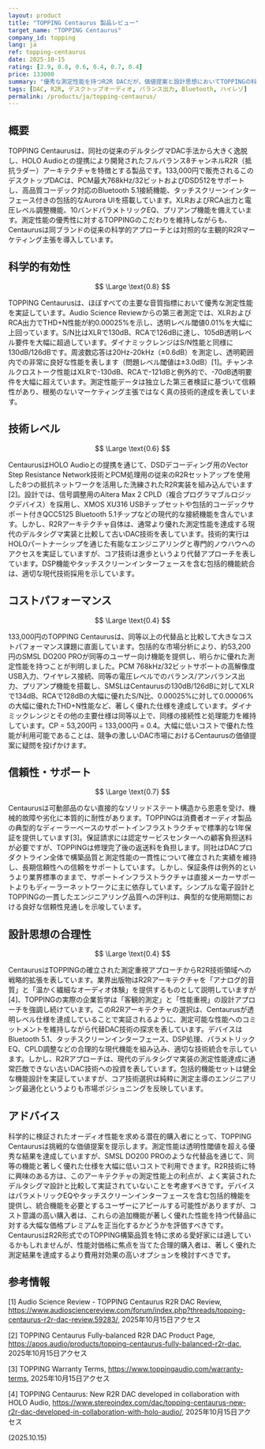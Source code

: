 ```yaml
---
layout: product
title: "TOPPING Centaurus 製品レビュー"
target_name: "TOPPING Centaurus"
company_id: topping
lang: ja
ref: topping-centaurus
date: 2025-10-15
rating: [2.9, 0.8, 0.6, 0.4, 0.7, 0.4]
price: 133000
summary: "優秀な測定性能を持つR2R DACだが、価値提案と設計思想においてTOPPINGの科学的アプローチからの逸脱が見られる。"
tags: [DAC, R2R, デスクトップオーディオ, バランス出力, Bluetooth, ハイレゾ]
permalink: /products/ja/topping-centaurus/
---
```


## 概要

TOPPING Centaurusは、同社の従来のデルタシグマDAC手法から大きく逸脱し、HOLO Audioとの提携により開発されたフルバランス8チャンネルR2R（抵抗ラダー）アーキテクチャを特徴とする製品です。133,000円で販売されるこのデスクトップDACは、PCM最大768kHz/32ビットおよびDSD512をサポートし、高品質コーデック対応のBluetooth 5.1接続機能、タッチスクリーンインターフェース付きの包括的なAurora UIを搭載しています。XLRおよびRCA出力と電圧レベル調整機能、10バンドパラメトリックEQ、プリアンプ機能を備えています。測定性能の優秀性に対するTOPPINGのこだわりを維持しながらも、Centaurusは同ブランドの従来の科学的アプローチとは対照的な主観的R2Rマーケティング主張を導入しています。

## 科学的有効性

$$ \Large \text{0.8} $$

TOPPING Centaurusは、ほぼすべての主要な音質指標において優秀な測定性能を実証しています。Audio Science Reviewからの第三者測定では、XLRおよびRCA出力でTHD+N性能が約0.00025%を示し、透明レベル閾値0.01%を大幅に上回っています。S/N比はXLRで130dB、RCAで126dBに達し、105dB透明レベル要件を大幅に超過しています。ダイナミックレンジはS/N性能と同様に130dB/126dBです。周波数応答は20Hz-20kHz（±0.6dB）を測定し、透明範囲内での非常に良好な性能を表します（問題レベル閾値は±3.0dB）[1]。チャンネルクロストーク性能はXLRで-130dB、RCAで-121dBと例外的で、-70dB透明要件を大幅に超えています。測定性能データは独立した第三者検証に基づいて信頼性があり、根拠のないマーケティング主張ではなく真の技術的達成を表しています。

## 技術レベル

$$ \Large \text{0.6} $$

CentaurusはHOLO Audioとの提携を通じて、DSDデコーディング用のVector Step Resistance Network技術とPCM処理用の従来のR2Rセットアップを使用した8つの抵抗ネットワークを活用した洗練されたR2R実装を組み込んでいます[2]。設計では、信号調整用のAltera Max 2 CPLD（複合プログラマブルロジックデバイス）を採用し、XMOS XU316 USBチップセットや包括的コーデックサポート付きQCC5125 Bluetooth 5.1チップなどの現代的な接続機能を含んでいます。しかし、R2Rアーキテクチャ自体は、通常より優れた測定性能を達成する現代のデルタシグマ実装と比較して古いDAC技術を表しています。技術的実行はHOLOパートナーシップを通じた有能なエンジニアリングと専門的ノウハウへのアクセスを実証していますが、コア技術は進歩というより代替アプローチを表しています。DSP機能やタッチスクリーンインターフェースを含む包括的機能統合は、適切な現代技術採用を示しています。

## コストパフォーマンス

$$ \Large \text{0.4} $$

133,000円のTOPPING Centaurusは、同等以上の代替品と比較して大きなコストパフォーマンス課題に直面しています。包括的な市場分析により、約53,200円のSMSL DO200 PROが同等のユーザー向け機能を提供し、明らかに優れた測定性能を持つことが判明しました。PCM 768kHz/32ビットサポートの高解像度USB入力、ワイヤレス接続、同等の電圧レベルでのバランス/アンバランス出力、プリアンプ機能を搭載し、SMSLはCentaurusの130dB/126dBに対してXLRで134dB、RCAで128dBの大幅に優れたS/N比、0.00025%に対して0.00006%の大幅に優れたTHD+N性能など、著しく優れた仕様を達成しています。ダイナミックレンジとその他の主要仕様は同等以上で、同様の接続性と処理能力を維持しています。CP = 53,200円 ÷ 133,000円 = 0.4。大幅に低いコストで優れた性能が利用可能であることは、競争の激しいDAC市場におけるCentaurusの価値提案に疑問を投げかけます。

## 信頼性・サポート

$$ \Large \text{0.7} $$

Centaurusは可動部品のない直接的なソリッドステート構造から恩恵を受け、機械的故障や劣化に本質的に耐性があります。TOPPINGは消費者オーディオ製品の典型的なディーラーベースのサポートインフラストラクチャで標準的な1年保証を提供しています[3]。保証請求には認定サービスセンターへの顧客負担送料が必要ですが、TOPPINGは修理完了後の返送料を負担します。同社はDACプロダクトライン全体で構築品質と測定性能の一貫性について確立された実績を維持し、長期信頼性への信頼をサポートしています。しかし、保証条件は例外的というより業界標準のままで、サポートインフラストラクチャは直接メーカーサポートよりもディーラーネットワークに主に依存しています。シンプルな電子設計とTOPPINGの一貫したエンジニアリング品質への評判は、典型的な使用期間における良好な信頼性見通しを示唆しています。

## 設計思想の合理性

$$ \Large \text{0.4} $$

CentaurusはTOPPINGの確立された測定重視アプローチからR2R技術領域への戦略的拡張を表しています。業界出版物はR2Rアーキテクチャを「アナログ的音質」と「温かく繊細なオーディオ体験」を提供するものとして説明していますが[4]、TOPPINGの実際の企業哲学は「客観的測定」と「性能重視」の設計アプローチを強調し続けています。このR2Rアーキテクチャの選択は、Centaurusが透明レベル仕様を達成していることで実証されるように、測定可能な性能へのコミットメントを維持しながら代替DAC技術の探求を表しています。デバイスはBluetooth 5.1、タッチスクリーンインターフェース、DSP処理、パラメトリックEQ、CPLD調整などの合理的な現代機能を組み込み、適切な技術統合を示しています。しかし、R2Rアプローチは、現代のデルタシグマ実装の測定性能達成に通常匹敵できない古いDAC技術への投資を表しています。包括的機能セットは健全な機能設計を実証していますが、コア技術選択は純粋に測定主導のエンジニアリング最適化というよりも市場ポジショニングを反映しています。

## アドバイス

科学的に検証されたオーディオ性能を求める潜在的購入者にとって、TOPPING Centaurusは挑戦的な価値提案を提示します。測定性能は透明性閾値を超える優秀な結果を達成していますが、SMSL DO200 PROのような代替品を通じて、同等の機能と著しく優れた仕様を大幅に低いコストで利用できます。R2R技術に特に興味のある方は、このアーキテクチャの測定性能上の利点が、よく実装されたデルタシグマ設計と比較して実証されていないことを考慮すべきです。デバイスはパラメトリックEQやタッチスクリーンインターフェースを含む包括的機能を提供し、統合機能を必要とするユーザーにアピールする可能性がありますが、コスト意識の高い購入者は、これらの追加機能が著しく優れた性能を持つ代替品に対する大幅な価格プレミアムを正当化するかどうかを評価すべきです。CentaurusはR2R形式でのTOPPING構築品質を特に求める愛好家には適しているかもしれませんが、性能対価格に焦点を当てた合理的購入者は、著しく優れた測定結果を達成するより費用対効果の高いオプションを検討すべきです。

## 参考情報

[1] Audio Science Review - TOPPING Centaurus R2R DAC Review, https://www.audiosciencereview.com/forum/index.php?threads/topping-centaurus-r2r-dac-review.59283/, 2025年10月15日アクセス

[2] TOPPING Centaurus Fully-balanced R2R DAC Product Page, https://apos.audio/products/topping-centaurus-fully-balanced-r2r-dac, 2025年10月15日アクセス

[3] TOPPING Warranty Terms, https://www.toppingaudio.com/warranty-terms, 2025年10月15日アクセス

[4] TOPPING Centaurus: New R2R DAC developed in collaboration with HOLO Audio, https://www.stereoindex.com/dac/topping-centaurus-new-r2r-dac-developed-in-collaboration-with-holo-audio/, 2025年10月15日アクセス

(2025.10.15)